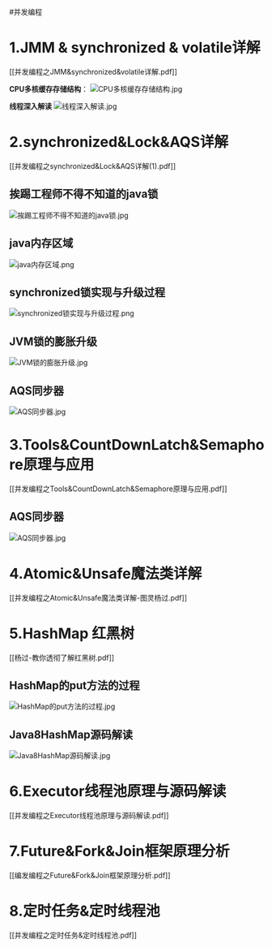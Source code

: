 #并发编程

# 1.JMM & synchronized & volatile详解
[[并发编程之JMM&synchronized&volatile详解.pdf]]

**CPU多核缓存存储结构**：
![CPU多核缓存存储结构.jpg](https://cdn.nlark.com/yuque/0/2021/jpeg/663445/1617664025554-bab6a350-2544-4b0d-97b7-34697376017a.jpeg#averageHue=%23f6f5ec&height=1024&id=HgmSt&originHeight=1024&originWidth=1765&originalType=binary&ratio=1&rotation=0&showTitle=false&size=71174&status=done&style=none&title=&width=1765)

**线程深入解读**
![线程深入解读.jpg](https://cdn.nlark.com/yuque/0/2021/jpeg/663445/1617664091796-e3a000b7-f752-4181-a0a0-84a5c8260e45.jpeg#averageHue=%23f9f9f9&height=1022&id=nX8eH&originHeight=1022&originWidth=1453&originalType=binary&ratio=1&rotation=0&showTitle=false&size=48053&status=done&style=none&title=&width=1453)







# 2.synchronized&Lock&AQS详解
[[并发编程之synchronized&Lock&AQS详解(1).pdf]]
## 挨踢工程师不得不知道的java锁
![挨踢工程师不得不知道的java锁.jpg](https://cdn.nlark.com/yuque/0/2021/jpeg/663445/1617667409336-8e47ec1b-91cd-4152-8452-f5867dd5d515.jpeg#averageHue=%23f1f1f1&height=1023&id=p38tv&originHeight=1023&originWidth=2017&originalType=binary&ratio=1&rotation=0&showTitle=false&size=221248&status=done&style=none&title=&width=2017)

## java内存区域
![java内存区域.png](https://cdn.nlark.com/yuque/0/2021/png/663445/1617668217012-00e9f30a-6b4c-49b7-8e2e-f2d1a61c0757.png#averageHue=%23f8f7f6&height=1333&id=STEbo&originHeight=1333&originWidth=1805&originalType=binary&ratio=1&rotation=0&showTitle=false&size=135849&status=done&style=none&title=&width=1805)

## synchronized锁实现与升级过程
![synchronized锁实现与升级过程.png](https://cdn.nlark.com/yuque/0/2021/png/663445/1617668266258-d96b79a6-6307-4041-91f3-bbb8256d1d0f.png#averageHue=%23faf8f6&height=1807&id=URg7b&originHeight=1807&originWidth=3867&originalType=binary&ratio=1&rotation=0&showTitle=false&size=1259039&status=done&style=none&title=&width=3867)


## JVM锁的膨胀升级
![JVM锁的膨胀升级.jpg](https://cdn.nlark.com/yuque/0/2021/jpeg/663445/1617668299242-2e0f406e-9c30-4dc5-9c38-ea7e097b20f2.jpeg#averageHue=%23fafafa&height=3273&id=Qofs6&originHeight=3273&originWidth=2801&originalType=binary&ratio=1&rotation=0&showTitle=false&size=446550&status=done&style=none&title=&width=2801)

## AQS同步器
![AQS同步器.jpg](https://cdn.nlark.com/yuque/0/2021/jpeg/663445/1617668167152-79d1eaec-178c-49a8-a43c-3f2be1106b7e.jpeg#averageHue=%23faf5f0&height=3012&id=iWjOf&originHeight=3012&originWidth=1878&originalType=binary&ratio=1&rotation=0&showTitle=false&size=247874&status=done&style=none&title=&width=1878)


# 3.Tools&CountDownLatch&Semaphore原理与应用
[[并发编程之Tools&CountDownLatch&Semaphore原理与应用.pdf]]

## AQS同步器
![AQS同步器.jpg](https://cdn.nlark.com/yuque/0/2021/jpeg/663445/1617668404328-62b07aff-966d-4eb8-9102-6b063db43362.jpeg#averageHue=%23fbf8f5&height=3012&id=EoPzG&originHeight=3012&originWidth=3260&originalType=binary&ratio=1&rotation=0&showTitle=false&size=443110&status=done&style=none&title=&width=3260)


# 4.Atomic&Unsafe魔法类详解
[[并发编程之Atomic&Unsafe魔法类详解-图灵杨过.pdf]]


# 5.HashMap 红黑树

[[杨过-教你透彻了解红黑树.pdf]]
## HashMap的put方法的过程
![HashMap的put方法的过程.jpg](https://cdn.nlark.com/yuque/0/2021/jpeg/663445/1617668998024-ed099a79-f355-4599-810b-9eef365c044c.jpeg#averageHue=%23faf4f2&height=1524&id=wJ6b3&originHeight=1524&originWidth=1385&originalType=binary&ratio=1&rotation=0&showTitle=false&size=140714&status=done&style=none&title=&width=1385)



## Java8HashMap源码解读
![Java8HashMap源码解读.jpg](https://cdn.nlark.com/yuque/0/2021/jpeg/663445/1617669021204-df3429bb-bfd7-4794-aadc-06f7fc2b4148.jpeg#averageHue=%23faf5f3&height=2186&id=Y95AA&originHeight=2186&originWidth=2405&originalType=binary&ratio=1&rotation=0&showTitle=false&size=183964&status=done&style=none&title=&width=2405)





# 6.Executor线程池原理与源码解读
[[并发编程之Executor线程池原理与源码解读.pdf]]

# 7.Future&Fork&Join框架原理分析
[[编发编程之Future&Fork&Join框架原理分析.pdf]]


# 8.定时任务&定时线程池
[[并发编程之定时任务&定时线程池.pdf]]

